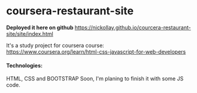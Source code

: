 # coursera-restaurant-site

**Deployed it here on github** 
https://nickollay.github.io/courcera-restaurant-site/site/index.html

It's a study project for coursera course:
https://www.coursera.org/learn/html-css-javascript-for-web-developers

#### Technologies:
HTML, CSS and BOOTSTRAP 
Soon, I'm planing to finish it with some JS code.
